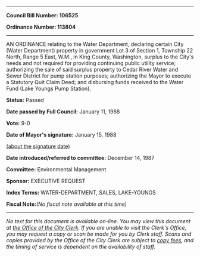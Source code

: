 

********

**Council Bill Number: 106525**
   
**Ordinance Number: 113804**
********

 AN ORDINANCE relating to the Water Department, declaring certain City (Water Department) property in government Lot 3 of Section 1, Township 22 North, Range 5 East, W.M., in King County, Washington, surplus to the City's needs and not required for providing continuing public utility service; authorizing the sale of said surplus property to Cedar River Water and Sewer District for pump station purposes; authorizing the Mayor to execute a Statutory Quit Claim Deed; and disbursing funds received to the Water Fund (Lake Youngs Pump Station).

**Status:** Passed
   
**Date passed by Full Council:** January 11, 1988
   
**Vote:** 9-0
   
**Date of Mayor's signature:** January 15, 1988
   
[(about the signature date)](/~public/approvaldate.htm)
   
   
   
**Date introduced/referred to committee:** December 14, 1987
   
**Committee:** Environmental Management
   
**Sponsor:** EXECUTIVE REQUEST
   
   
**Index Terms:** WATER-DEPARTMENT, SALES, LAKE-YOUNGS

**Fiscal Note:**_(No fiscal note available at this time)_
********

_No text for this document is available on-line. You may view this document at [the Office of the City Clerk](http://www.seattle.gov/leg/clerk/contactUs.htm). If you are unable to visit the Clerk's Office, you may request a copy or scan be made for you by Clerk staff. Scans and copies provided by the Office of the City Clerk are subject to [copy fees](http://clerk.seattle.gov/~public/clerkfees.htm), and the timing of service is dependent on the availability of staff._


